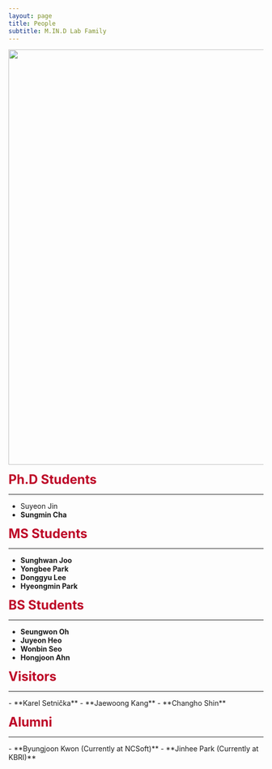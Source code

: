 ```yaml
---
layout: page
title: People
subtitle: M.IN.D Lab Family
---
```


<img src="https://raw.githubusercontent.com/mindlab-skku/mindlab-skku.github.io/master/img/group_photo.jpg" width="820" align="center"/>

<b><span style="font-size: 25px !important; color: #BD0026;">Ph.D Students</span></b>
<hr>

- Suyeon Jin  
- **Sungmin Cha**  

<b><span style="font-size: 25px !important; color: #BD0026;">MS Students</span></b>
<hr>

- **Sunghwan Joo**
- **Yongbee Park**
- **Donggyu Lee**   
- **Hyeongmin Park**

<b><span style="font-size: 25px !important; color: #BD0026;">BS Students</span></b>
<hr>

- **Seungwon Oh**
- **Juyeon Heo**
- **Wonbin Seo**   
- **Hongjoon Ahn**

<b><span style="font-size: 25px !important; color: #BD0026;">Visitors</span></b>
<hr>
- **Karel Setnička**
- **Jaewoong Kang**
- **Changho Shin**

<b><span style="font-size: 25px !important; color: #BD0026;">Alumni</span></b>
<hr>
- **Byungjoon Kwon (Currently at NCSoft)**
- **Jinhee Park (Currently at KBRI)**
